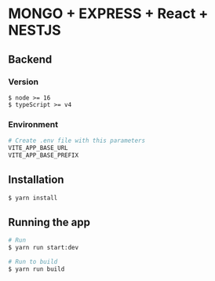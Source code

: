 # MONGO + EXPRESS + React + NESTJS

## Backend

### Version

```
$ node >= 16
$ typeScript >= v4
```

### Environment
```bash
# Create .env file with this parameters
VITE_APP_BASE_URL
VITE_APP_BASE_PREFIX
```

## Installation

```bash
$ yarn install
```

## Running the app

```bash
# Run
$ yarn run start:dev

# Run to build
$ yarn run build
```
